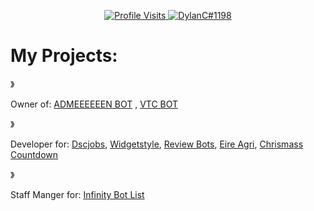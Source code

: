 

<p align="center">
  <a href="https://github.com/DylanC1198">
    <img src="https://komarev.com/ghpvc/?username=DylanC1198&style=flat-square&label=Profile%20Views&logo=github" alt="Profile Visits"/>
  </a>
  <a href="https://discord.com/users/711630414787117126">
    <img src="https://img.shields.io/badge/DylanC%231198-%237289da?logo=discord&style=flat-square" alt="DylanC#1198"/>
  </a>


  <h1>My Projects:</h1>

  》<p>Owner of: <a href="https://discord.com/oauth2/authorize?client_id=838529121956921386&permissions=846589431&scope=bot">ADMEEEEEEN BOT</a> , <a href="https://discord.com/oauth2/authorize?client_id=838529121956921386&permissions=846589431&scope=bot">VTC BOT</p></a>
  
  》<p>Developer for: <a href="https://dscjobs.org/">Dscjobs</a>, <a href="https://www.widgetstyle.xyz/">Widgetstyle</a>, <a href="https://reviewbots.xyz/">Review Bots</a>, <a href="eireagri.net">Eire Agri</a>, <a href="https://tenor.com/view/leigh574-critical-role-liam-obrien-later-come-back-later-gif-13301639">Chrismass Countdown</a></p>
  
  》<p>Staff Manger for: <a href="https://infinitybotlist.com/">Infinity Bot List</a>

